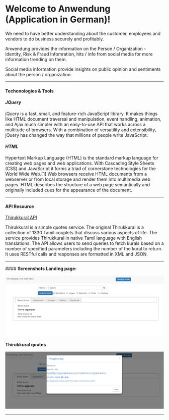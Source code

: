 Welcome to Anwendung (Application in German)!
===================


We need to have better understanding about the customer, employees and vendors to do business securely and profitably.

Anwendung provides the information on the Person / Organization - Identity, Risk & Fraud Infomration, hits / info from social media for more information trending on them. 

Social media information provide insights on public opinion and sentiments about the person / organization.




----------


#### <i class="icon-cog"></i> **Techonologies & Tools**
#### <i class="icon-pencil"></i>*JQuery*
jQuery is a fast, small, and feature-rich JavaScript library. It makes things like HTML document traversal and manipulation, event handling, animation, and Ajax much simpler with an easy-to-use API that works across a multitude of browsers. With a combination of versatility and extensibility, jQuery has changed the way that millions of people write JavaScript.

#### <i class="icon-pencil"></i>*HTML*
Hypertext Markup Language (HTML) is the standard markup language for creating web pages and web applications. With Cascading Style Sheets (CSS) and JavaScript it forms a triad of cornerstone technologies for the World Wide Web.[1] Web browsers receive HTML documents from a webserver or from local storage and render them into multimedia web pages. HTML describes the structure of a web page semantically and originally included cues for the appearance of the document.


----------


#### <i class="icon-briefcase"></i> **API Resource**

 [Thirukkural API](https://www.programmableweb.com/api/thirukkural) <i class="icon-search"></i> 
 
Thirukkural is a simple quotes service. The original Thirukkural is a collection of 1330 Tamil couplets that discuss various aspects of life. The service provides Thirukkural in native Tamil language with English translations. The API allows users to send queries to fetch kurals based on a number of specified parameters including the number of the kural to return. It uses RESTful calls and responses are formatted in XML and JSON.


----------
####<i class="icon-picture"></i> **Screenshots**
**Landing page:**

![Screenshot of Application home page](https://github.com/APIHacks2017/anwendung/blob/master/screenshots/main.PNG?raw=true) 

**Thirukkural qoutes**

![kural](https://github.com/APIHacks2017/anwendung/blob/master/screenshots/thoughday.PNG?raw=true)



----------






